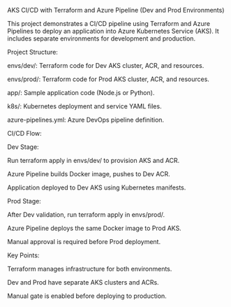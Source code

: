 AKS CI/CD with Terraform and Azure Pipeline (Dev and Prod Environments)

This project demonstrates a CI/CD pipeline using Terraform and Azure Pipelines to deploy an application into Azure Kubernetes Service (AKS). It includes separate environments for development and production.

Project Structure:

envs/dev/: Terraform code for Dev AKS cluster, ACR, and resources.

envs/prod/: Terraform code for Prod AKS cluster, ACR, and resources.

app/: Sample application code (Node.js or Python).

k8s/: Kubernetes deployment and service YAML files.

azure-pipelines.yml: Azure DevOps pipeline definition.

CI/CD Flow:

Dev Stage:

Run terraform apply in envs/dev/ to provision AKS and ACR.

Azure Pipeline builds Docker image, pushes to Dev ACR.

Application deployed to Dev AKS using Kubernetes manifests.

Prod Stage:

After Dev validation, run terraform apply in envs/prod/.

Azure Pipeline deploys the same Docker image to Prod AKS.

Manual approval is required before Prod deployment.

Key Points:

Terraform manages infrastructure for both environments.

Dev and Prod have separate AKS clusters and ACRs.

Manual gate is enabled before deploying to production.
